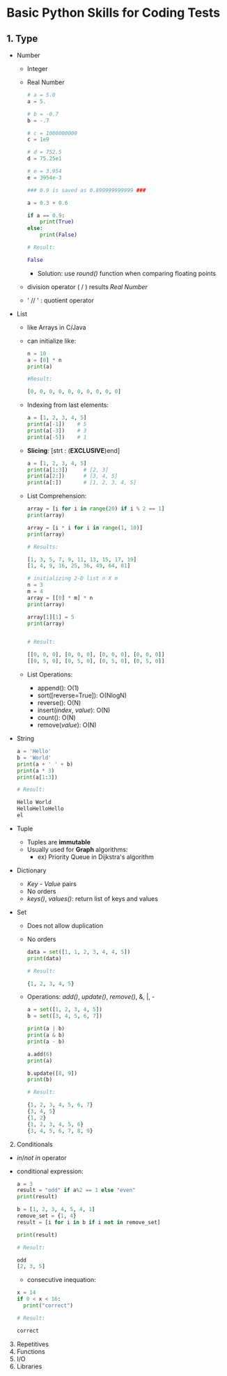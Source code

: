 # Basic Python Skills for Coding Tests

## 1. Type

- Number

  - Integer
  - Real Number

    ```python
    # a = 5.0
    a = 5.

    # b = -0.7
    b = -.7

    # c = 1000000000
    c = 1e9

    # d = 752.5
    d = 75.25e1

    # e = 3.954
    e = 3954e-3
    ```

    ```python
    ### 0.9 is saved as 0.899999999999 ###

    a = 0.3 + 0.6

    if a == 0.9:
        print(True)
    else:
        print(False)

    # Result:

    False
    ```

    - Solution: use _round()_ function when comparing floating points

  - division operator ( / ) results _Real Number_
  - ' // ' : quotient operator

- List

  - like Arrays in C/Java
  - can initialize like:

    ```python
    n = 10
    a = [0] * n
    print(a)

    #Result:

    [0, 0, 0, 0, 0, 0, 0, 0, 0, 0]
    ```

  - Indexing from last elements:

    ```python
    a = [1, 2, 3, 4, 5]
    print(a[-1])    # 5
    print(a[-3])    # 3
    print(a[-5])    # 1
    ```

  - **Slicing**: [strt : (**EXCLUSIVE**)end]

    ```python
    a = [1, 2, 3, 4, 5]
    print(a[1:3])     # [2, 3]
    print(a[2:])      # [3, 4, 5]
    print(a[:])       # [1, 2, 3, 4, 5]
    ```

  - List Comprehension:

    ```python
    array = [i for i in range(20) if i % 2 == 1]
    print(array)

    array = [i * i for i in range(1, 10)]
    print(array)

    # Results:

    [1, 3, 5, 7, 9, 11, 13, 15, 17, 19]
    [1, 4, 9, 16, 25, 36, 49, 64, 81]
    ```

    ```python
    # initializing 2-D list n X m
    n = 3
    m = 4
    array = [[0] * m] * n
    print(array)

    array[1][1] = 5
    print(array)


    # Result:

    [[0, 0, 0], [0, 0, 0], [0, 0, 0], [0, 0, 0]]
    [[0, 5, 0], [0, 5, 0], [0, 5, 0], [0, 5, 0]]
    ```

  - List Operations:
    - append(): O(1)
    - sort([reverse=True]): O(NlogN)
    - reverse(): O(N)
    - insert(_index_, _value_): O(N)
    - count(): O(N)
    - remove(_value_): O(N)

- String

  ```python
  a = 'Hello'
  b = 'World'
  print(a + ' ' + b)
  print(a * 3)
  print(a[1:3])

  # Result:

  Hello World
  HelloHelloHello
  el
  ```

- Tuple

  - Tuples are **immutable**
  - Usually used for **Graph** algorithms:
    - ex) Priority Queue in Dijkstra's algorithm

- Dictionary

  - _Key_ - _Value_ pairs
  - No orders
  - _keys()_, _values()_: return list of keys and values

- Set

  - Does not allow duplication
  - No orders

    ```python
    data = set([1, 1, 2, 3, 4, 4, 5])
    print(data)

    # Result:

    {1, 2, 3, 4, 5}
    ```

  - Operations: _add()_, _update()_, _remove()_, &, |, -

    ```python
    a = set([1, 2, 3, 4, 5])
    b = set([3, 4, 5, 6, 7])

    print(a | b)
    print(a & b)
    print(a - b)

    a.add(6)
    print(a)

    b.update([8, 9])
    print(b)

    # Result:

    {1, 2, 3, 4, 5, 6, 7}
    {3, 4, 5}
    {1, 2}
    {1, 2, 3, 4, 5, 6}
    {3, 4, 5, 6, 7, 8, 9}
    ```

2. Conditionals

- _in_/_not in_ operator
- conditional expression:

  ```python
  a = 3
  result = "odd" if a%2 == 1 else "even"
  print(result)

  b = [1, 2, 3, 4, 5, 4, 1]
  remove_set = {1, 4}
  result = [i for i in b if i not in remove_set]

  print(result)

  # Result:

  odd
  [2, 3, 5]
  ```

  - consecutive inequation:

  ```python
  x = 14
  if 0 < x < 16:
    print("correct")

  # Result:

  correct
  ```

3. Repetitives
4. Functions
5. I/O
6. Libraries
